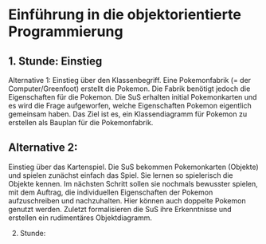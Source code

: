 # Einführung in die objektorientierte Programmierung

## 1.	Stunde: Einstieg
Alternative 1: 
Einstieg über den Klassenbegriff. Eine Pokemonfabrik (= der Computer/Greenfoot) erstellt die Pokemon. Die Fabrik benötigt jedoch die Eigenschaften für die Pokemon. Die SuS erhalten initial Pokemonkarten und es wird die Frage aufgeworfen, welche Eigenschaften Pokemon eigentlich gemeinsam haben. Das Ziel ist es, ein Klassendiagramm für Pokemon zu erstellen als Bauplan für die Pokemonfabrik. 


## Alternative 2: 
Einstieg über das Kartenspiel. Die SuS bekommen Pokemonkarten (Objekte) und spielen zunächst einfach das Spiel. Sie lernen so spielerisch die Objekte kennen. Im nächsten Schritt sollen sie nochmals bewusster spielen, mit dem Auftrag, die individuellen Eigenschaften der Pokemon aufzuschreiben und nachzuhalten. Hier können auch doppelte Pokemon genutzt werden. Zuletzt formalisieren die SuS ihre Erkenntnisse und erstellen ein rudimentäres Objektdiagramm. 




2.	Stunde: 
